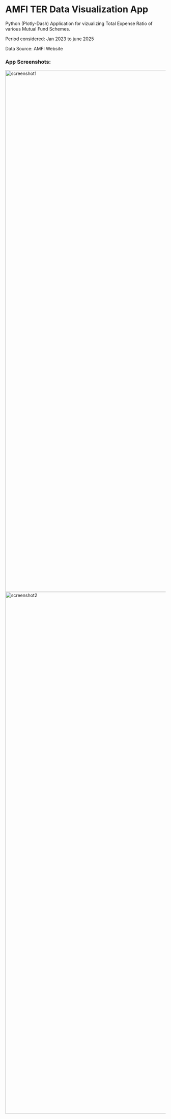 # AMFI TER Data Visualization App

Python (Plotly-Dash) Application for vizualizing Total Expense Ratio of various Mutual Fund Schemes.

Period considered: Jan 2023 to june 2025

Data Source: AMFI Website


### App Screenshots:

<img width="1920" height="1640" alt="screenshot1" src="https://github.com/user-attachments/assets/2a94ba56-0504-4ad0-9606-2dc506434518" />


<img width="1920" height="1640" alt="screenshot2" src="https://github.com/user-attachments/assets/531d25a8-3a82-4f72-a5b2-4f354d701119" />
